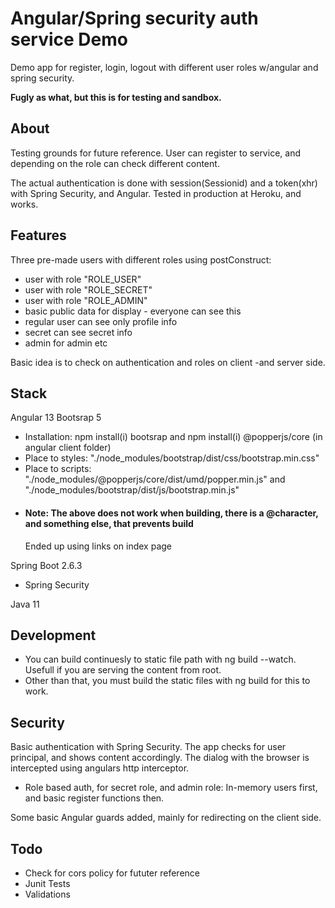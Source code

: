 # Angular/Spring security auth service Demo
Demo app for register, login, logout with different user roles w/angular and spring security.

**Fugly as what, but this is for testing and sandbox.**

## About

Testing grounds for future reference. User can register to service, and depending on the role can check different content. 

The actual authentication is done with session(Sessionid) and a token(xhr) with Spring Security, and Angular. Tested in production at Heroku, and works. 

## Features
Three pre-made users with different roles using postConstruct:
- user with role "ROLE_USER"
- user with role "ROLE_SECRET"
- user with role "ROLE_ADMIN"
- basic public data for display - everyone can see this
- regular user can see only profile info
- secret can see secret info
- admin for admin etc

Basic idea is to check on authentication and roles on client -and server side.

## Stack
Angular 13
Bootsrap 5
- Installation: npm install(i) bootsrap and npm install(i) @popperjs/core (in angular client folder)
- Place to styles: "./node_modules/bootstrap/dist/css/bootstrap.min.css"
- Place to scripts: "./node_modules/@popperjs/core/dist/umd/popper.min.js" and "./node_modules/bootstrap/dist/js/bootstrap.min.js"
- #### Note: The above does not work when building, there is a @character, and something else, that prevents build
    Ended up using links on index page
    
Spring Boot 2.6.3
 - Spring Security

Java 11

## Development
- You can build continuesly to static file path with ng build --watch. Usefull if you are serving the content from root.
- Other than that, you must build the static files with ng build for this to work.

## Security
Basic authentication with Spring Security. The app checks for user principal, and shows content accordingly. The dialog with the browser is intercepted using angulars http interceptor.
- Role based auth, for secret role, and admin role: In-memory users first, and basic register functions then.

Some basic Angular guards added, mainly for redirecting on the client side.

## Todo

- Check for cors policy for fututer reference
- Junit Tests
- Validations

